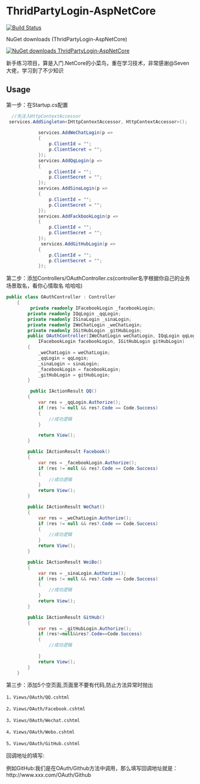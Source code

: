 # ThridPartyLogin-AspNetCore
[![Build Status](https://dev.azure.com/PomeloButter/ThridPartyLogin-AspNetCore/_apis/build/status/ThridPartyLogin-AspNetCore-ASP.NET%20Core-CI?branchName=master&jobName=Agent%20job%201)](https://dev.azure.com/PomeloButter/ThridPartyLogin-AspNetCore/_build/latest?definitionId=17&branchName=master)


NuGet downloads (ThridPartyLogin-AspNetCore)

[![NuGet downloads ThridPartyLogin-AspNetCore](https://img.shields.io/nuget/dt/ThridPartyLogin-AspNetCore.svg)](https://www.nuget.org/packages/ThridPartyLogin-AspNetCore)


新手练习项目，算是入门.NetCore的小菜鸟，重在学习技术，非常感谢@Seven大佬，学习到了不少知识

Usage
------
第一步：在Startup.cs配置

```csharp
  //先注入HttpContextAccessor
 services.AddSingleton<IHttpContextAccessor, HttpContextAccessor>();
 
            services.AddWeChatLogin(p =>
            {
                p.ClientId = "";
                p.ClientSecret = "";
            });
            services.AddQqLogin(p =>
            {
                p.ClientId = "";
                p.ClientSecret = "";
            });
            services.AddSinaLogin(p =>
            {
                p.ClientId = "";
                p.ClientSecret = "";
            });
            services.AddFackbookLogin(p =>
            {
                p.ClientId = "";
                p.ClientSecret = "";
            });
             services.AddGitHubLogin(p =>
            {
                p.ClientId = "";
                p.ClientSecret = "";
            });
```


第二步：添加Controllers/OAuthController.cs(controller名字根据你自己的业务场景取名，看你心情取名 哈哈哈)
```csharp
public class OAuthController : Controller
    {
         private readonly IFacebookLogin _facebookLogin;
        private readonly IQqLogin _qqLogin;
        private readonly ISinaLogin _sinaLogin;
        private readonly IWeChatLogin _weChatLogin;
        private readonly IGitHubLogin _gitHubLogin;
        public OAuthController(IWeChatLogin weChatLogin, IQqLogin qqLogin, ISinaLogin sinaLogin,
            IFacebookLogin facebookLogin, IGitHubLogin gitHubLogin)
        {
            _weChatLogin = weChatLogin;
            _qqLogin = qqLogin;
            _sinaLogin = sinaLogin;
            _facebookLogin = facebookLogin;
            _gitHubLogin = gitHubLogin;
        }

         public IActionResult QQ()
        {
            var res = _qqLogin.Authorize();
            if (res != null && res?.Code == Code.Success)
            {
                //成功逻辑
            }

            return View();
        }

        public IActionResult Facebook()
        {
            var res = _facebookLogin.Authorize();
            if (res != null && res?.Code == Code.Success)
            {
                //成功逻辑
            }
            return View();
        }

        public IActionResult WeChat()
        {
            var res = _weChatLogin.Authorize();
            if (res != null && res?.Code == Code.Success)
            {
                //成功逻辑
            }
            return View();
        }

        public IActionResult WeiBo()
        {
            var res = _sinaLogin.Authorize();
            if (res != null && res?.Code == Code.Success)
            {
                //成功逻辑
            }
            return View();
        }

        public IActionResult GitHub()
        {
            var res = _gitHubLogin.Authorize();
            if (res!=null&&res?.Code==Code.Success)
            {
                //成功逻辑
              
            }           
            return View();
        }
    }
```

第三步：添加5个空页面,页面里不要有代码,防止方法异常时抛出
```
1，Views/OAuth/QQ.cshtml

2，Views/OAuth/Facebook.cshtml

3，Views/OAuth/Wechat.cshtml

4，Views/OAuth/Webo.cshtml

5，Views/OAuth/GitHub.cshtml
```
<p>回调地址的填写:<p>
例如GitHub:我们是在OAuth/Github方法中调用，那么填写回调地址就是：http://www.xxx.com/OAuth/Github
 
